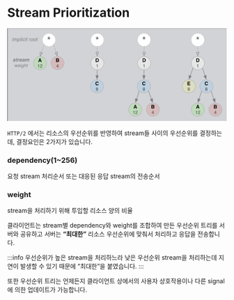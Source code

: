 # Stream Prioritization

![Stream Prioritization](../image/stream_prioritization.png)

`HTTP/2` 에서는 리소스의 우선순위를 반영하여 stream들 사이의 우선순위를 결정하는데, 결정요인은 2가지가 있습니다.

### dependency(1~256)

요청 stream 처리순서 또는 대응된 응답 stream의 전송순서

### weight

stream을 처리하기 위해 투입할 리소스 양의 비율

클라이언트는 stream별 dependency와 weight를 조합하여 만든 우선순위 트리를 서버와 공유하고 서버는 **“최대한”** 리소스 우선순위에 맞춰서 처리하고 응답을 전송합니다.

:::info
우선순위가 높은 stream을 처리하느라 낮은 우선순위 stream을 처리하는데 지연이 발생할 수 있기 때문에 “최대한”을 붙였습니다.
:::

또한 우선순위 트리는 언제든지 클라이언트 상에서의 사용자 상호작용이나 다른 signal에 의한 업데이트가 가능합니다.
